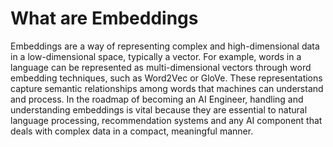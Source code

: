 # What are Embeddings

Embeddings are a way of representing complex and high-dimensional data in a low-dimensional space, typically a vector. For example, words in a language can be represented as multi-dimensional vectors through word embedding techniques, such as Word2Vec or GloVe. These representations capture semantic relationships among words that machines can understand and process. In the roadmap of becoming an AI Engineer, handling and understanding embeddings is vital because they are essential to natural language processing, recommendation systems and any AI component that deals with complex data in a compact, meaningful manner.